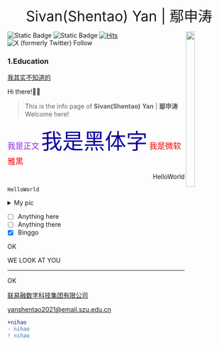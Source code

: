 <p align="center"> <font size=6>Sivan(Shentao) Yan | 鄢申涛</font> </p>

<img src="https://camo.githubusercontent.com/8fb0142550f9127aaf45b347c397b0d0c05153c7087841adb1fb805e1754e595/68747470733a2f2f63646e2e6a7364656c6976722e6e65742f67682f736976616e79616e73742f706963676f406d61696e2f696d672f317066702e6a7067" width=20% height=30% div align=right /> 

 ![Static Badge](https://img.shields.io/badge/college-Shenzhen_University-8A2BE2)  ![Static Badge](https://img.shields.io/badge/supply%20chain%20finance-8A2BE2) [![Hits](https://hits.seeyoufarm.com/api/count/incr/badge.svg?url=https%3A%2F%2Fsivanyanst.github.io&count_bg=%23950040&title_bg=%23555555&icon=wechat.svg&icon_color=%23E7E7E7&title=hithere&edge_flat=false)](https://hits.seeyoufarm.com) ![X (formerly Twitter) Follow](https://img.shields.io/twitter/follow/0xJCXsivan200) 

### 1.Education

<u>我其实不知道的</u>


Hi there!🥹😝
> This is the info page of **Sivan(Shentao)** **Yan** | **鄢申涛**
Welcome here!

<font face='微软雅黑' color=8A2BE2 size=4>我是正文</font>
<font face="微软雅黑" color=Paprika size=8>我是黑体字</font>
<font face="微软雅黑" color=red size=4>我是微软雅黑</font>


<p align="right"> HelloWorld </p>

`HelloWorld`


<details close>
<summary>My pic </summary>
  
  <img src="https://cdn.jsdelivr.net/gh/sivanyanst/picgo@main/img/1pfp.jpg" width=20% height=30% div align=right /> 
  
</details>
 
- [ ] Anything here
- [ ] Anything there
- [x] Binggo

OK

WE LOOK AT YOU

***

OK

[联易融数字科技集团有限公司](https://www.linklogis.com/ "国内头部的供应链金融科技解决方案提供商")

<yanshentao2021@email.szu.edu.cn>


``` diff 
+nihao
- nihao
! nihao
```
